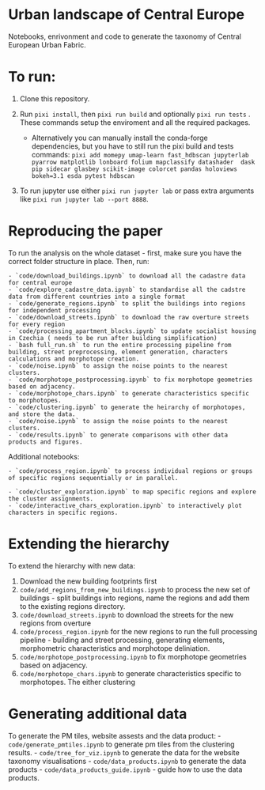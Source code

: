 # Urban landscape of Central Europe

Notebooks, enrivonment and code to generate the taxonomy of Central European Urban Fabric.

# To run:

1. Clone this repository.

2. Run `pixi install`, then `pixi run build` and optionally `pixi run tests` . These commands setup the enviroment and all the required packages.

    - Alternatively you can manually install the conda-forge dependencies, but you have to still run the pixi build and tests commands:
           `pixi add momepy umap-learn fast_hdbscan jupyterlab pyarrow matplotlib lonboard folium mapclassify datashader  dask pip sidecar glasbey scikit-image colorcet pandas holoviews bokeh=3.1 esda pytest hdbscan`

4. To run jupyter use either `pixi run jupyter lab` or pass extra arguments like `pixi run jupyter lab --port 8888`.


# Reproducing the paper

To run the analysis on the whole dataset - first, make sure you have the correct folder structure in place. Then, run:

    - `code/download_buildings.ipynb` to download all the cadastre data for central europe
    - `code/explore_cadastre_data.ipynb` to standardise all the cadstre data from different countries into a single format
    - `code/generate_regions.ipynb` to split the buildings into regions for independent processing
    - `code/download_streets.ipynb` to download the raw overture streets for every region
    - `code/processing_apartment_blocks.ipynb` to update socialist housing in Czechia ( needs to be run after building simplification)
    - `bash full_run.sh` to run the entire processing pipeline from building, street preprocessing, element generation, characters calculations and morphotope creation.
    - `code/noise.ipynb` to assign the noise points to the nearest clusters.
    - `code/morphotope_postprocessing.ipynb` to fix morphotope geometries based on adjacency.
    - `code/morphotope_chars.ipynb` to generate characteristics specific to morphotopes.
    - `code/clustering.ipynb` to generate the heirarchy of morphotopes, and store the data.
    - `code/noise.ipynb` to assign the noise points to the nearest clusters.
    - `code/results.ipynb` to generate comparisons with other data products and figures.

Additional notebooks:

    - `code/process_region.ipynb` to process individual regions or groups of specific regions sequentially or in parallel. 
    
    - `code/cluster_exploration.ipynb` to map specific regions and explore the cluster assignments.
    - `code/interactive_chars_exploration.ipynb` to interactively plot characters in specific regions.

# Extending the hierarchy
To extend the hierarchy with new data:
1. Download the new building footprints first
2. `code/add_regions_from_new_buildings.ipynb` to process the new set of buildings - split buildings into regions, name the regions and add them to the existing regions directory.
2. `code/download_streets.ipynb` to download the streets for the new regions from overture
3. `code/process_region.ipynb` for the new regions to run the full processing pipeline - building and street processing, generating elements, morphometric characteristics and morphotope deliniation.
4. `code/morphotope_postprocessing.ipynb` to fix morphotope geometries based on adjacency.
5. `code/morphotope_chars.ipynb` to generate characteristics specific to morphotopes.
The either clustering 

# Generating additional data
To generate the PM tiles, website assests and the data product:
    - `code/generate_pmtiles.ipynb` to generate pm tiles from the clustering results.
    - `code/tree_for_viz.ipynb` to generate the data for the website taxonomy visualisations
    - `code/data_products.ipynb` to generate the data products
    - `code/data_products_guide.ipynb` - guide how to use the data products.
